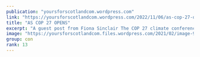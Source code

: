 ```yaml
---
publication: "yoursforscotlandcom.wordpress.com"
link: "https://yoursforscotlandcom.wordpress.com/2022/11/06/as-cop-27-opens/"
title: "AS COP 27 OPENS"
excerpt: "A guest post from Fiona Sinclair The COP 27 climate conference begins today in Sharm-El Sheikh in Egypt. Those countries deemed most vulnerable to the effects of climate change, because they are so…"
image: "https://yoursforscotlandcom.files.wordpress.com/2021/02/image-9.jpeg"
group: con
rank: 13
---
```

